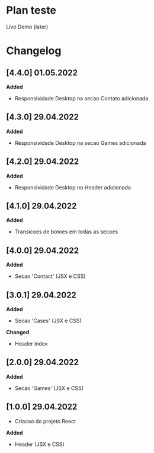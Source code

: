 # Plan teste

Live Demo (later)

# Changelog

## [4.4.0] 01.05.2022

**Added**

- Responsividade Desktop na secao Contato adicionada

## [4.3.0] 29.04.2022

**Added**

- Responsividade Desktop na secao Games adicionada

## [4.2.0] 29.04.2022

**Added**

- Responsividade Desktop no Header adicionada

## [4.1.0] 29.04.2022

**Added**

- Transicoes de botoes em todas as secoes

## [4.0.0] 29.04.2022

**Added**

- Secao 'Contact' (JSX e CSS)

## [3.0.1] 29.04.2022

**Added**

- Secao 'Cases' (JSX e CSS)

**Changed**

- Header index

## [2.0.0] 29.04.2022

**Added**

- Secao 'Games' (JSX e CSS)

## [1.0.0] 29.04.2022

- Criacao do projeto React

**Added**

- Header (JSX e CSS)